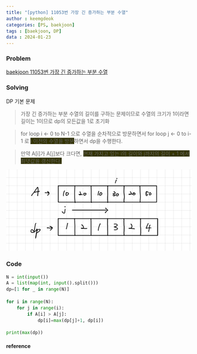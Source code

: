 ```yaml
---
title: "[python] 11053번 가장 긴 증가하는 부분 수열"
author : keemgdeok
categories: [PS, baekjoon]
tags : [baekjoon, DP]
data : 2024-01-23
---
```



### Problem
[baekjoon 11053번 가장 긴 증가하는 부분 수열](https://www.acmicpc.net/problem/11053)


### Solving
DP 기본 문제
> 가장 긴 증가하는 부분 수열의 길이를 구하는 문제이므로 수열의 크기가 1이라면 길이는 1이므로 dp의 모든값을 1로 초기화

> for loop i ← 0 to N-1 으로 수열을 순차적으로 방문하면서 for loop j ← 0 to i-1 로 <span style="background-color:#333300">i 이전의 수열을 방문</span>하면서 dp을 수행한다. 

> 만약 A[i]가 A[j]보다 크다면, <span style="background-color:#333300">현재 가지고 있는 i의 길이와 j까지의 길이 + 1 에서 최댓값을 갱신한다.</span> 

![11053](/assets/img/11053.png)



### Code
```python
N = int(input())
A = list(map(int, input().split()))
dp=[1 for _ in range(N)]

for i in range(N):
    for j in range(i):
        if A[i] > A[j]:
            dp[i]=max(dp[j]+1, dp[i])

print(max(dp))
```


#### reference

